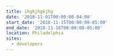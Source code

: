 ```yaml
---
title: ihgkjhgkjhg
date: '2018-11-01T00:00:00-04:00'
start_date: '2018-11-15T00:00:00-05:00'
end_date: '2018-11-16T00:00:00-05:00'
location: Philadelphia
sites:
  - developers
---
```


